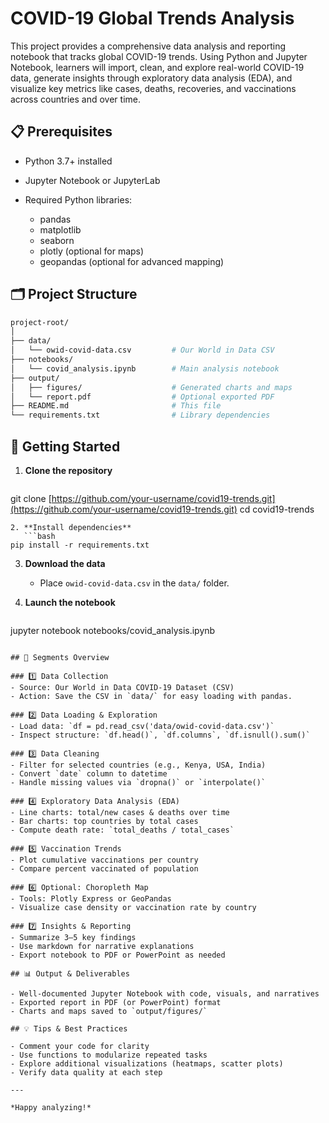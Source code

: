# COVID-19 Global Trends Analysis

This project provides a comprehensive data analysis and reporting notebook that tracks global COVID-19 trends. Using Python and Jupyter Notebook, learners will import, clean, and explore real-world COVID-19 data, generate insights through exploratory data analysis (EDA), and visualize key metrics like cases, deaths, recoveries, and vaccinations across countries and over time.

## 📋 Prerequisites

* Python 3.7+ installed
* Jupyter Notebook or JupyterLab
* Required Python libraries:

  * pandas
  * matplotlib
  * seaborn
  * plotly (optional for maps)
  * geopandas (optional for advanced mapping)

## 🗂️ Project Structure

```bash
project-root/
│
├── data/
│   └── owid-covid-data.csv         # Our World in Data CSV
├── notebooks/
│   └── covid_analysis.ipynb        # Main analysis notebook
├── output/
│   ├── figures/                    # Generated charts and maps
│   └── report.pdf                  # Optional exported PDF
├── README.md                       # This file
└── requirements.txt                # Library dependencies
```

## 🚀 Getting Started

1. **Clone the repository**

   ```bash
   ```

git clone [https://github.com/your-username/covid19-trends.git](https://github.com/your-username/covid19-trends.git)
cd covid19-trends

````
2. **Install dependencies**
   ```bash
pip install -r requirements.txt
````

3. **Download the data**

   * Place `owid-covid-data.csv` in the `data/` folder.

4. **Launch the notebook**

   ```bash
   ```

jupyter notebook notebooks/covid\_analysis.ipynb

```

## 🧩 Segments Overview

### 1️⃣ Data Collection
- Source: Our World in Data COVID-19 Dataset (CSV)
- Action: Save the CSV in `data/` for easy loading with pandas.

### 2️⃣ Data Loading & Exploration
- Load data: `df = pd.read_csv('data/owid-covid-data.csv')`
- Inspect structure: `df.head()`, `df.columns`, `df.isnull().sum()`

### 3️⃣ Data Cleaning
- Filter for selected countries (e.g., Kenya, USA, India)
- Convert `date` column to datetime
- Handle missing values via `dropna()` or `interpolate()`

### 4️⃣ Exploratory Data Analysis (EDA)
- Line charts: total/new cases & deaths over time
- Bar charts: top countries by total cases
- Compute death rate: `total_deaths / total_cases`

### 5️⃣ Vaccination Trends
- Plot cumulative vaccinations per country
- Compare percent vaccinated of population

### 6️⃣ Optional: Choropleth Map
- Tools: Plotly Express or GeoPandas
- Visualize case density or vaccination rate by country

### 7️⃣ Insights & Reporting
- Summarize 3–5 key findings
- Use markdown for narrative explanations
- Export notebook to PDF or PowerPoint as needed

## 📊 Output & Deliverables

- Well-documented Jupyter Notebook with code, visuals, and narratives
- Exported report in PDF (or PowerPoint) format
- Charts and maps saved to `output/figures/`

## 💡 Tips & Best Practices

- Comment your code for clarity
- Use functions to modularize repeated tasks
- Explore additional visualizations (heatmaps, scatter plots)
- Verify data quality at each step

---

*Happy analyzing!*

```

